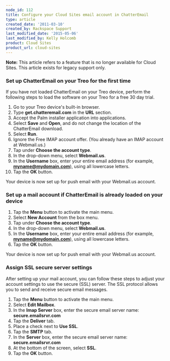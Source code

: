```yaml
---
node_id: 112
title: Configure your Cloud Sites email account in ChatterEmail
type: article
created_date: '2011-03-10'
created_by: Rackspace Support
last_modified_date: '2015-05-06'
last_modified_by: Kelly Holcomb
product: Cloud Sites
product_url: cloud-sites
---
```


**Note:** This article refers to a feature that is no longer available
for Cloud Sites. This article exists for legacy support only.

### Set up ChatterEmail on your Treo for the first time

If you have not loaded ChatterEmail on your Treo device, perform the
following steps to load the software on your Treo for a free 30 day
trial.

1.  Go to your Treo device's built-in browser.
2.  Type **get.chatteremail.com** in the **URL** section.
3.  Accept the Palm installer application into applications.
4.  Select **Save** and **Open**, and do not change the location of the
    ChatterEmail download.
5.  Select **Run**.
6.  Ignore the Free IMAP account offer. (You already have an IMAP
    account at Webmail.us.)
7.  Tap under **Choose the account type**.
8.  In the drop-down menu, select **Webmail.us**.
9.  In the **Username** box, enter your entire email address (for
    example, **myname@mydomain.com**), using all lowercase letters.
10. Tap the **OK** button.

Your device is now set up for push email with your Webmail.us account.

### Set up a mail account if ChatterEmail is already loaded on your device

1.  Tap the **Menu** button to activate the main menu.
2.  Select **New Account** from the box menu.
3.  Tap under **Choose the account type**.
4.  In the drop-down menu, select **Webmail.us**.
5.  In the **Username** box, enter your entire email address (for
    example, **myname@mydomain.com**), using all lowercase letters.
6.  Tap the **OK** button.

Your device is now set up for push email with your Webmail.us account.

### Assign SSL secure server settings

After setting up your mail account, you can follow these steps to adjust
your account settings to use the secure (SSL) server. The SSL protocol
allows you to send and receive secure email messages.

1.  Tap the **Menu** button to activate the main menu.
2.  Select **Edit Mailbox**.
3.  In the **Imap Server** box, enter the secure email server name:
    **secure.emailsrvr.com**
4.  Tap the **Deliver** tab.
5.  Place a check next to **Use SSL**.
6.  Tap the **SMTP** tab.
7.  In the **Server** box, enter the secure email server name:
    **secure.emailsrvr.com**
8.  At the bottom of the screen, select **SSL**.
9.  Tap the **OK** button.

